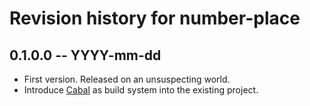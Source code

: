 # Revision history for number-place

## 0.1.0.0 -- YYYY-mm-dd

* First version. Released on an unsuspecting world.
* Introduce [Cabal](https://www.haskell.org/cabal/) as build system
  into the existing project.

